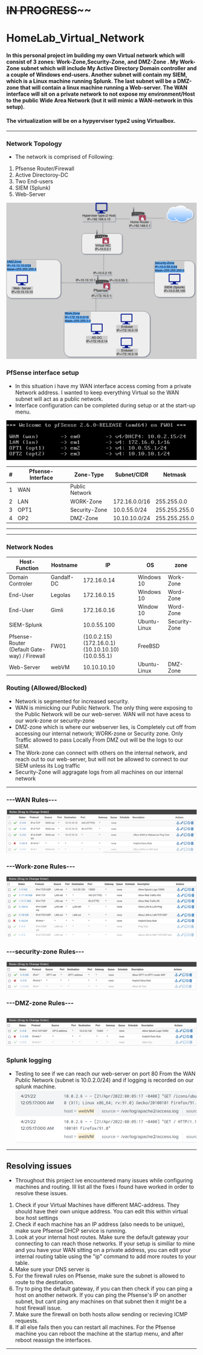 # ~~~~~~~~~~IN PROGRESS~~~~~~~~~~~~
# HomeLab_Virtual_Network


#### In this personal project im building my own Virtual network which will consist of 3 zones: Work-Zone,Security-Zone, and DMZ-Zone . My Work-Zone subnet which will include My Active Directory Domain controller and a couple of Windows end-users. Another subnet will contain my SIEM, which is a Linux machine running Splunk. The last subnet will be a DMZ-zone that will contain a linux machine running a Web-server. The WAN interface will sit on a private network to not expose my environment/Host to the public Wide Area Network (but it will mimic a WAN-network in this setup). 

#### The virtualization will be on a hypyerviser type2 using Virtualbox.
-----------------


### Network Topology
- The network is comprised of Following:
1) Pfsense Router/Firewall
2) Active Directoroy-DC
3) Two End-users
4) SIEM (Splunk)
5) Web-Server 

![alt text](https://github.com/pg-cy/Virtual_Network_Configuration/blob/master/images/Network_Topology.drawio.png)


### PfSense interface setup
- In this situation i have my WAN interface access coming from a private Network address. I wanted to keep everything Virtual so the WAN subnet will act as a public network.
- Interface configuration can be completed during setup or at the start-up menu.

![alt text](https://github.com/pg-cy/Virtual_Network_Configuration/blob/master/images/FW_Interfaces.png)



|#|Pfsense-Interface|Zone-Type| Subnet/CIDR |Netmask|
|---|--------------|------|----|-----|
|1|WAN|Public Network               |    |   |   |
|2|LAN|WORK-Zone|172.16.0.0/16|255.255.0.0|
|3|OPT1|Security-Zone|10.0.55.0/24|255.255.255.0|
|4|OP2|DMZ-Zone|10.10.10.0/24|255.255.255.0|
----------------
----------------

### Network Nodes

|Host-Function   |     Hostname  |     IP   	      | OS|	    zone|         
-----------------|------------|-------------|------|--------|
|Domain Controler|Gandalf-DC |172.16.0.14   | Windows 10   | Work-Zone|
|End-User        |Legolas    |172.16.0.15   | Windows 10	| Word-Zone|
|End-User        |Gimli	    |172.16.0.16   | Window 10    |	Word-Zone|
|SIEM-Splunk            |	      |10.0.55.100    |Ubuntu-Linux|Security-Zone	|	  
|Pfsense-Router (Default Gate-way) / Firewall |FW01|(10.0.2.15) (172.16.0.1) (10.10.10.10) (10.0.55.1) | FreeBSD 	|
|Web-Server|        webVM|   10.10.10.10   |Ubuntu-Linux| DMZ-Zone|


### Routing (Allowed/Blocked)
- Network is segmented for increased security.
- WAN is mimicking our Public Network. The only thing were exposing to the Public Network will be our web-server. WAN will not have acess to our work-zone or security-zone 
- DMZ-zone which is where our webserver lies, is Completely cut off from accessing our internal network; WORK-zone or Security zone. Only Traffic allowed to pass Locally From DMZ out will be the logs to our SIEM.
- The Work-zone can connect with others on the internal network, and reach out to our web-server, but will not be allowed to connect to our SIEM unless its Log traffic
- Security-Zone will aggragate logs from all machines on our internal network
------------------
### ---WAN Rules---
![alt text](https://github.com/pg-cy/Virtual_Network_Configuration/blob/master/images/WAN_rule.png)
### ---Work-zone Rules---
![alt text](https://github.com/pg-cy/Virtual_Network_Configuration/blob/master/images/LAN_rules.png)
### ---security-zone Rules---
![alt text](https://github.com/pg-cy/Virtual_Network_Configuration/blob/master/images/OPT1_rules.png)
### ---DMZ-zone Rules---
![alt text](https://github.com/pg-cy/Virtual_Network_Configuration/blob/master/images/OPT2_rules.png)
-------------------
### Splunk logging
- Testing to see if we can reach our web-server on port 80 From the WAN Public Network (subnet is 10.0.2.0/24) and if logging is recorded on our splunk machine.
![alt text](https://github.com/pg-cy/Virtual_Network_Configuration/blob/master/images/Splunk_logs.png)

-----------------
## Resolving issues
- Throughout this project ive encountered many issues while configuring machines and routing. Ill list all the fixes i found have worked in order to resolve these issues.

1) Check if your Virtual Machines have different MAC-address. They should have their own unique address. You can edit this within virtual box host settings
2) Check if each machine has an IP address (also needs to be unique), make sure Pfsense DHCP service is running.
3) Look at your internal host routes. Make sure the default gateway your connecting to can reach those networks. If your setup is similiar to mine and you have your WAN sitting on a private address, you can edit your internal routing table using the "ip" command to add more routes to your table.
3) Make sure your DNS server is
4) For the firewall rules on Pfsense, make sure the subnet is allowed to route to the destination.
5) Try to ping the default gateway, if you can then check if you can ping a host on another network. If you can ping the Pfsense's IP on another subnet, but cant ping any machines on that subnet then it might be a host firewall issue.
6) Make sure the firewall on both hosts allow sending or recieving ICMP requests.
7) If all else fails then you can restart all machines. For the Pfsense machine you can reboot the machine at the startup menu, and after reboot reassign the interfaces.




-----





